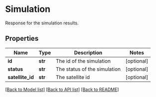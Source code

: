 # Simulation

Response for the simulation results.

## Properties
Name | Type | Description | Notes
------------ | ------------- | ------------- | -------------
**id** | **str** | The id of the simulation | [optional] 
**status** | **str** | The status of the simulation | [optional] 
**satellite_id** | **str** | The satellite id | [optional] 

[[Back to Model list]](../README.md#documentation-for-models) [[Back to API list]](../README.md#documentation-for-api-endpoints) [[Back to README]](../README.md)


